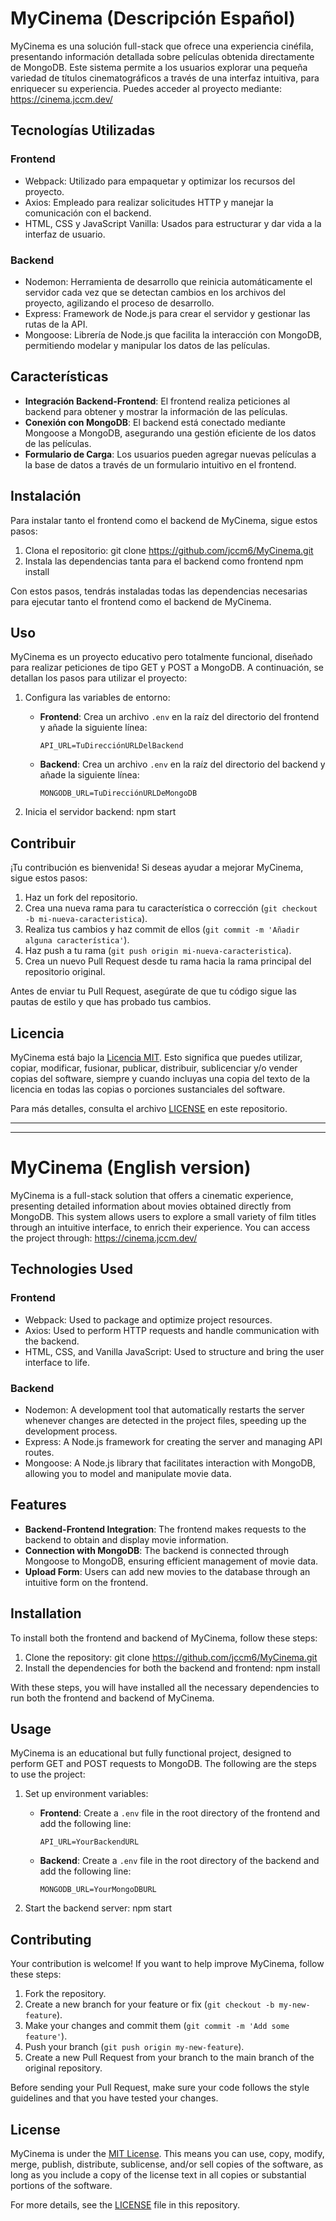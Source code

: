 # MyCinema (Descripción Español)

MyCinema es una solución full-stack que ofrece una experiencia cinéfila, presentando información detallada sobre películas obtenida directamente de MongoDB. Este sistema permite a los usuarios explorar una pequeña variedad de títulos cinematográficos a través de una interfaz intuitiva, para enriquecer su experiencia.
Puedes acceder al proyecto mediante: https://cinema.jccm.dev/

## Tecnologías Utilizadas

### Frontend
- Webpack: Utilizado para empaquetar y optimizar los recursos del proyecto.
- Axios: Empleado para realizar solicitudes HTTP y manejar la comunicación con el backend.
- HTML, CSS y JavaScript Vanilla: Usados para estructurar y dar vida a la interfaz de usuario.

### Backend
- Nodemon: Herramienta de desarrollo que reinicia automáticamente el servidor cada vez que se detectan cambios en los archivos del proyecto, agilizando el proceso de desarrollo.
- Express: Framework de Node.js para crear el servidor y gestionar las rutas de la API.
- Mongoose: Librería de Node.js que facilita la interacción con MongoDB, permitiendo modelar y manipular los datos de las películas.

## Características

- **Integración Backend-Frontend**: El frontend realiza peticiones al backend para obtener y mostrar la información de las películas.
- **Conexión con MongoDB**: El backend está conectado mediante Mongoose a MongoDB, asegurando una gestión eficiente de los datos de las películas.
- **Formulario de Carga**: Los usuarios pueden agregar nuevas películas a la base de datos a través de un formulario intuitivo en el frontend.

## Instalación

Para instalar tanto el frontend como el backend de MyCinema, sigue estos pasos:

1. Clona el repositorio:
   git clone https://github.com/jccm6/MyCinema.git
2. Instala las dependencias tanta para el backend como frontend
    npm install

Con estos pasos, tendrás instaladas todas las dependencias necesarias para ejecutar tanto el frontend como el backend de MyCinema.

## Uso

MyCinema es un proyecto educativo pero totalmente funcional, diseñado para realizar peticiones de tipo GET y POST a MongoDB. A continuación, se detallan los pasos para utilizar el proyecto:

1. Configura las variables de entorno:
   - **Frontend**: Crea un archivo `.env` en la raíz del directorio del frontend y añade la siguiente línea:
     ```
     API_URL=TuDirecciónURLDelBackend
     ```
   - **Backend**: Crea un archivo `.env` en la raíz del directorio del backend y añade la siguiente línea:
     ```
     MONGODB_URL=TuDirecciónURLDeMongoDB
     ```

2. Inicia el servidor backend:
   npm start

## Contribuir

¡Tu contribución es bienvenida! Si deseas ayudar a mejorar MyCinema, sigue estos pasos:

1. Haz un fork del repositorio.
2. Crea una nueva rama para tu característica o corrección (`git checkout -b mi-nueva-caracteristica`).
3. Realiza tus cambios y haz commit de ellos (`git commit -m 'Añadir alguna característica'`).
4. Haz push a tu rama (`git push origin mi-nueva-caracteristica`).
5. Crea un nuevo Pull Request desde tu rama hacia la rama principal del repositorio original.

Antes de enviar tu Pull Request, asegúrate de que tu código sigue las pautas de estilo y que has probado tus cambios.

## Licencia

MyCinema está bajo la [Licencia MIT](https://opensource.org/licenses/MIT). Esto significa que puedes utilizar, copiar, modificar, fusionar, publicar, distribuir, sublicenciar y/o vender copias del software, siempre y cuando incluyas una copia del texto de la licencia en todas las copias o porciones sustanciales del software.

Para más detalles, consulta el archivo [LICENSE](LICENSE) en este repositorio.

---
---

# MyCinema (English version)

MyCinema is a full-stack solution that offers a cinematic experience, presenting detailed information about movies obtained directly from MongoDB. This system allows users to explore a small variety of film titles through an intuitive interface, to enrich their experience.
You can access the project through: https://cinema.jccm.dev/

## Technologies Used

### Frontend
- Webpack: Used to package and optimize project resources.
- Axios: Used to perform HTTP requests and handle communication with the backend.
- HTML, CSS, and Vanilla JavaScript: Used to structure and bring the user interface to life.

### Backend
- Nodemon: A development tool that automatically restarts the server whenever changes are detected in the project files, speeding up the development process.
- Express: A Node.js framework for creating the server and managing API routes.
- Mongoose: A Node.js library that facilitates interaction with MongoDB, allowing you to model and manipulate movie data.

## Features

- **Backend-Frontend Integration**: The frontend makes requests to the backend to obtain and display movie information.
- **Connection with MongoDB**: The backend is connected through Mongoose to MongoDB, ensuring efficient management of movie data.
- **Upload Form**: Users can add new movies to the database through an intuitive form on the frontend.

## Installation

To install both the frontend and backend of MyCinema, follow these steps:

1. Clone the repository:
   git clone https://github.com/jccm6/MyCinema.git
2. Install the dependencies for both the backend and frontend:
    npm install

With these steps, you will have installed all the necessary dependencies to run both the frontend and backend of MyCinema.

## Usage

MyCinema is an educational but fully functional project, designed to perform GET and POST requests to MongoDB. The following are the steps to use the project:

1. Set up environment variables:
   - **Frontend**: Create a `.env` file in the root directory of the frontend and add the following line:
     ```
     API_URL=YourBackendURL
     ```
   - **Backend**: Create a `.env` file in the root directory of the backend and add the following line:
     ```
     MONGODB_URL=YourMongoDBURL
     ```

2. Start the backend server:
   npm start

## Contributing

Your contribution is welcome! If you want to help improve MyCinema, follow these steps:

1. Fork the repository.
2. Create a new branch for your feature or fix (`git checkout -b my-new-feature`).
3. Make your changes and commit them (`git commit -m 'Add some feature'`).
4. Push your branch (`git push origin my-new-feature`).
5. Create a new Pull Request from your branch to the main branch of the original repository.

Before sending your Pull Request, make sure your code follows the style guidelines and that you have tested your changes.

## License

MyCinema is under the [MIT License](https://opensource.org/licenses/MIT). This means you can use, copy, modify, merge, publish, distribute, sublicense, and/or sell copies of the software, as long as you include a copy of the license text in all copies or substantial portions of the software.

For more details, see the [LICENSE](LICENSE) file in this repository.
